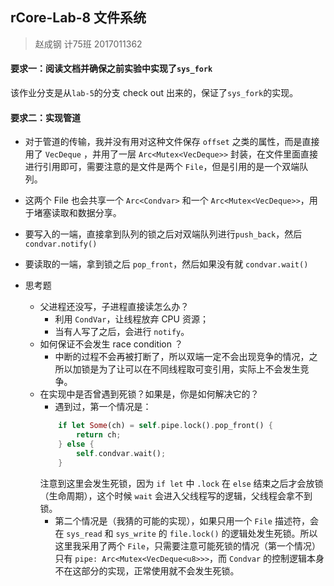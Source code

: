 ## rCore-Lab-8 文件系统

> 赵成钢 计75班 2017011362

#### 要求一：阅读文档并确保之前实验中实现了`sys_fork`
该作业分支是从`lab-5`的分支 check out 出来的，保证了`sys_fork`的实现。

#### 要求二：实现管道

- 对于管道的传输，我并没有用对这种文件保存 `offset` 之类的属性，而是直接用了 `VecDeque` ，并用了一层 `Arc<Mutex<VecDeque>>` 封装，在文件里面直接进行引用即可，需要注意的是文件是两个 `File`，但是引用的是一个双端队列。
- 这两个 File 也会共享一个 `Arc<Condvar>` 和一个 `Arc<Mutex<VecDeque>>`，用于堵塞读取和数据分享。
- 要写入的一端，直接拿到队列的锁之后对双端队列进行`push_back`，然后 `condvar.notify()`
- 要读取的一端，拿到锁之后 `pop_front`，然后如果没有就 `condvar.wait()`

- 思考题
  - 父进程还没写，子进程直接读怎么办？
    - 利用 `CondVar`，让线程放弃 CPU 资源；
    - 当有人写了之后，会进行 `notify`。
  - 如何保证不会发生 race condition ？
    - 中断的过程不会再被打断了，所以双端一定不会出现竞争的情况，之所以加锁是为了让可以在不同线程取可变引用，实际上不会发生竞争。
  - 在实现中是否曾遇到死锁？如果是，你是如何解决它的？
    - 遇到过，第一个情况是：
    ```rust
        if let Some(ch) = self.pipe.lock().pop_front() {
            return ch;
        } else {
            self.condvar.wait();
        }      
    ```
    注意到这里会发生死锁，因为 `if let` 中 `.lock` 在 `else` 结束之后才会放锁（生命周期），这个时候 `wait` 会进入父线程写的逻辑，父线程会拿不到锁。
    - 第二个情况是（我猜的可能的实现），如果只用一个 `File` 描述符，会在 `sys_read` 和 `sys_write` 的 `file.lock()` 的逻辑处发生死锁。所以这里我采用了两个 `File`，只需要注意可能死锁的情况（第一个情况）只有 `pipe: Arc<Mutex<VecDeque<u8>>>`，而 `Condvar` 的控制逻辑本身不在这部分的实现，正常使用就不会发生死锁。

